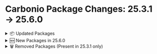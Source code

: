 # Carbonio Package Changes: 25.3.1 → 25.6.0

<details>
<summary>📦 Updated Packages</summary>

<details>
<summary>Proxy</summary>

carbonio-proxy  4.8.1-1 ->  4.9.0-1 

</details>

<details>
<summary>Mesh & Directory</summary>

carbonio-directory-server 4.20.1-1 -> 4.22.0-1

</details>

<details>
<summary>Database</summary>

carbonio-mailbox-db 0.1.9-1 -> 0.2.0-1

</details>

<details>
<summary>MTA AV/AS</summary>

carbonio-mta 4.1.4-1 -> 4.2.0-1

</details>

</details>

<details>
<summary>🆕 New Packages in 25.6.0</summary>

</details>

<details>
<summary>🗑️ Removed Packages (Present in 25.3.1 only)</summary>

</details>

